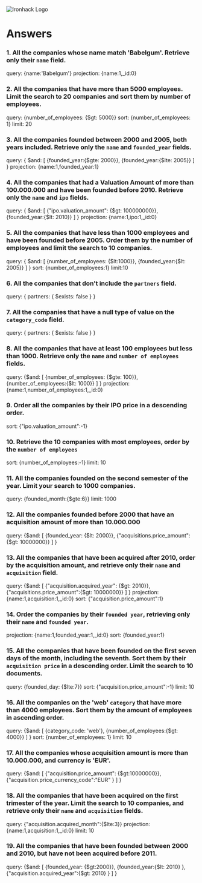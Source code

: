 ![Ironhack Logo](https://i.imgur.com/1QgrNNw.png)

# Answers

### 1. All the companies whose name match 'Babelgum'. Retrieve only their `name` field.

query: {name:'Babelgum'}
projection: {name:1,\_id:0}

### 2. All the companies that have more than 5000 employees. Limit the search to 20 companies and sort them by **number of employees**.

query: {number_of_employees: {$gt: 5000}}
sort: {number_of_employees: 1}
limit: 20

### 3. All the companies founded between 2000 and 2005, both years included. Retrieve only the `name` and `founded_year` fields.

query: { $and: [ {founded_year:{$gte: 2000}}, {founded_year:{$lte: 2005}} ] }
projection: {name:1,founded_year:1}

### 4. All the companies that had a Valuation Amount of more than 100.000.000 and have been founded before 2010. Retrieve only the `name` and `ipo` fields.

query: { $and: [ {"ipo.valuation_amount": {$gt: 100000000}}, {founded_year:{$lt: 2010}} ] }
projection: {name:1,ipo:1,\_id:0}

### 5. All the companies that have less than 1000 employees and have been founded before 2005. Order them by the number of employees and limit the search to 10 companies.

query: { $and: [ {number_of_employees: {$lt:1000}}, {founded_year:{$lt: 2005}} ] }
sort: {number_of_employees:1}
limit:10

### 6. All the companies that don't include the `partners` field.

query: { partners: { $exists: false } }

### 7. All the companies that have a null type of value on the `category_code` field.

query: { partners: { $exists: false } }

### 8. All the companies that have at least 100 employees but less than 1000. Retrieve only the `name` and `number of employees` fields.

query: {$and: [ {number_of_employees: {$gte: 100}}, {number_of_employees:{$lt: 1000}} ] }
projection: {name:1,number_of_employees:1,\_id:0}

### 9. Order all the companies by their IPO price in a descending order.

sort: {"ipo.valuation_amount":-1}

### 10. Retrieve the 10 companies with most employees, order by the `number of employees`

sort: {number_of_employees:-1}
limit: 10

### 11. All the companies founded on the second semester of the year. Limit your search to 1000 companies.

query: {founded_month:{$gte:6}}
limit: 1000

### 12. All the companies founded before 2000 that have an acquisition amount of more than 10.000.000

query: {$and: [ {founded_year: {$lt: 2000}}, {"acquisitions.price_amount":{$gt: 10000000}} ] }

### 13. All the companies that have been acquired after 2010, order by the acquisition amount, and retrieve only their `name` and `acquisition` field.

query: {$and: [ {"acquisition.acquired_year": {$gt: 2010}}, {"acquisitions.price_amount":{$gt: 10000000}} ] }
projection: {name:1,acquisition:1,\_id:0}
sort: {"acquisition.price_amount":1}

### 14. Order the companies by their `founded year`, retrieving only their `name` and `founded year`.

projection: {name:1,founded_year:1,\_id:0}
sort: {founded_year:1}

### 15. All the companies that have been founded on the first seven days of the month, including the seventh. Sort them by their `acquisition price` in a descending order. Limit the search to 10 documents.

query: {founded_day: {$lte:7}}
sort: {"acquisition.price_amount":-1}
limit: 10

### 16. All the companies on the 'web' `category` that have more than 4000 employees. Sort them by the amount of employees in ascending order.

query: {$and: [ {category_code: 'web'}, {number_of_employees:{$gt: 4000}} ] }
sort: {number_of_employees: 1}
limit: 10

### 17. All the companies whose acquisition amount is more than 10.000.000, and currency is 'EUR'.

query: {$and: [ {"acquisition.price_amount": {$gt:10000000}}, {"acquisition.price_currency_code":"EUR" } ] }

### 18. All the companies that have been acquired on the first trimester of the year. Limit the search to 10 companies, and retrieve only their `name` and `acquisition` fields.

query: {"acquisition.acquired_month":{$lte:3}}
projection: {name:1,acquisition:1,\_id:0}
limit: 10

### 19. All the companies that have been founded between 2000 and 2010, but have not been acquired before 2011.

query: {$and: [ {founded_year: {$gt:2000}}, {founded_year:{$lt: 2010} },{"acquisition.acquired_year":{$gt: 2010} } ] }